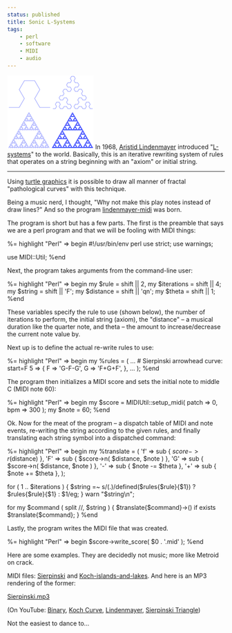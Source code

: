 ```yaml
---
status: published
title: Sonic L-Systems
tags:
    - perl
    - software
    - MIDI
    - audio
---
```


![](Serpinski_Lsystem.png)
In 1968, [Aristid Lindenmayer](https://en.wikipedia.org/wiki/Aristid_Lindenmayer) introduced "[L-systems](https://en.wikipedia.org/wiki/L-system)" to the world. Basically, this is an iterative rewriting system of rules that operates on a string beginning with an "axiom" or initial string.

---

Using [turtle graphics](https://en.wikipedia.org/wiki/Turtle_graphics) it is possible to draw all manner of fractal "pathological curves" with this technique.

Being a music nerd, I thought, "Why not make this play notes instead of draw lines?" And so the program
[lindenmayer-midi](https://github.com/ology/Music/blob/master/lindenmayer-midi) was born.

The program is short but has a few parts. The first is the preamble that says we are a perl program and that we will be fooling with MIDI things:

%= highlight "Perl" => begin
#!/usr/bin/env perl
use strict;
use warnings;

use MIDI::Util;
%end

Next, the program takes arguments from the command-line user:

%= highlight "Perl" => begin
my $rule       = shift || 2,
my $iterations = shift || 4;
my $string     = shift || 'F';
my $distance   = shift || 'qn';
my $theta      = shift || 1;
%end

These variables specify the rule to use (shown below), the number of iterations to perform, the initial string (axiom), the "distance" – a musical duration like the quarter note, and theta – the amount to increase/decrease the current note value by.

Next up is to define the actual re-write rules to use:

%= highlight "Perl" => begin
my %rules = (
    ...
    # Sierpinski arrowhead curve: start=F
    5 => {
        F => 'G-F-G',
        G => 'F+G+F',
    },
    ...
);
%end

The program then initializes a MIDI score and sets the initial note to middle C (MIDI note 60):

%= highlight "Perl" => begin
    my $score = MIDIUtil::setup_midi( patch => 0, bpm => 300 );
    my $note = 60;
%end

Ok. Now for the meat of the program – a dispatch table of MIDI and note events, re-writing the string according to the given rules, and finally translating each string symbol into a dispatched command:

%= highlight "Perl" => begin
my %translate = (
    'f' => sub { $score->r($distance) },
    'F' => sub { $score->n( $distance, $note ) },
    'G' => sub { $score->n( $distance, $note ) },
    '-' => sub { $note -= $theta },
    '+' => sub { $note += $theta },
);

for ( 1 .. $iterations ) {
    $string =~ s/(.)/defined($rules{$rule}{$1}) ? $rules{$rule}{$1} : $1/eg;
}
warn "$string\n";

for my $command ( split //, $string ) {
    $translate{$command}->() if exists $translate{$command};
}
%end

Lastly, the program writes the MIDI file that was created.

%= highlight "Perl" => begin
$score->write_score( $0 . '.mid' );
%end

Here are some examples. They are decidedly not music; more like Metroid on crack.

MIDI files: [Sierpinski](https://www.ology.net/tech/wp-content/uploads/Sierpinski.mid) and [Koch-islands-and-lakes](https://www.ology.net/tech/wp-content/uploads/Koch-islands-and-lakes.mid). And here is an MP3 rendering of the former:

[Sierpinski.mp3](Sierpinski.mp3)

(On YouTube: [Binary](https://www.youtube.com/watch?v=v6dTNOsfAUY), [Koch Curve](https://www.youtube.com/watch?v=K_PqVZGScJQ), [Lindenmayer](https://www.youtube.com/watch?v=LUr_3Hfrinc), [Sierpinski Triangle](https://www.youtube.com/watch?v=Gt8NYdsdidU))

Not the easiest to dance to…

